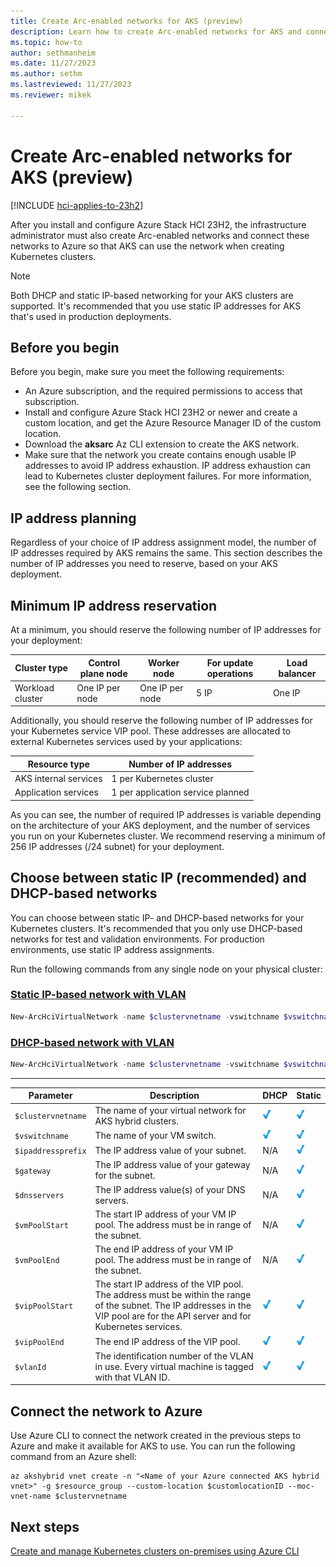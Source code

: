 ```yaml
---
title: Create Arc-enabled networks for AKS (preview)
description: Learn how to create Arc-enabled networks for AKS and connect them to Azure.
ms.topic: how-to
author: sethmanheim
ms.date: 11/27/2023
ms.author: sethm 
ms.lastreviewed: 11/27/2023
ms.reviewer: mikek

---
```


# Create Arc-enabled networks for AKS (preview)

[!INCLUDE [hci-applies-to-23h2](includes/hci-applies-to-23h2.md)]

After you install and configure Azure Stack HCI 23H2, the infrastructure administrator must also create Arc-enabled networks and connect these networks to Azure so that AKS can use the network when creating Kubernetes clusters.

> [!NOTE]
> Both DHCP and static IP-based networking for your AKS clusters are supported. It's recommended that you use static IP addresses for AKS that's used in production deployments.

## Before you begin

Before you begin, make sure you meet the following requirements:

- An Azure subscription, and the required permissions to access that subscription.
- Install and configure Azure Stack HCI 23H2 or newer and create a custom location, and get the Azure Resource Manager ID of the custom location.
- Download the **aksarc** Az CLI extension to create the AKS network.
- Make sure that the network you create contains enough usable IP addresses to avoid IP address exhaustion. IP address exhaustion can lead to Kubernetes cluster deployment failures. For more information, see the following section.

## IP address planning

Regardless of your choice of IP address assignment model, the number of IP addresses required by AKS remains the same. This section describes the number of IP addresses you need to reserve, based on your AKS deployment.

## Minimum IP address reservation

At a minimum, you should reserve the following number of IP addresses for your deployment:

| Cluster type     | Control plane node | Worker node     | For update operations | Load balancer |
|------------------|--------------------|-----------------|-----------------------|---------------|
| Workload cluster | One IP per node    | One IP per node | 5 IP                  | One IP        |

Additionally, you should reserve the following number of IP addresses for your Kubernetes service VIP pool. These addresses are allocated to external Kubernetes services used by your applications:

| Resource type                | Number of IP addresses |
|------------------------------|------------------------|
| AKS internal services | 1 per Kubernetes cluster          |
| Application services         | 1 per application service planned  |

As you can see, the number of required IP addresses is variable depending on the architecture of your AKS deployment, and the number of services you run on your Kubernetes cluster. We recommend reserving a minimum of 256 IP addresses (/24 subnet) for your deployment.

## Choose between static IP (recommended) and DHCP-based networks

You can choose between static IP- and DHCP-based networks for your Kubernetes clusters. It's recommended that you only use DHCP-based networks for test and validation environments. For production environments, use static IP address assignments.

Run the following commands from any single node on your physical cluster:

### [Static IP-based network with VLAN](#tab/staticip)

```powershell
New-ArcHciVirtualNetwork -name $clustervnetname -vswitchname $vswitchname -ipaddressprefix $ipaddressprefix -gateway $gateway -dnsservers $dnsServers -vippoolstart $vipPoolStart -vippoolend $vipPoolEnd -k8snodeippoolstart $vmPoolStart -k8snodeippoolend $vmPoolEnd -vlanID $vlanid
```

### [DHCP-based network with VLAN](#tab/dhcp)

```powershell
New-ArcHciVirtualNetwork -name $clustervnetname -vswitchname $vswitchname -vippoolstart $vipPoolStart -vippoolend $vipPoolEnd -vlanID $vlanid
```

---

| Parameter    | Description | DHCP | Static |
|------------------|---------|-----------|-------------------|
| `$clustervnetname` | The name of your virtual network for AKS hybrid clusters. | ![Supported](media/aks-hybrid-networks/check.png) | ![Supported](media/aks-hybrid-networks/check.png) |
| `$vswitchname`     | The name of your VM switch. | ![Supported](media/aks-hybrid-networks/check.png) | ![Supported](media/aks-hybrid-networks/check.png) |
| `$ipaddressprefix` | The IP address value of your subnet.  | N/A | ![Supported](media/aks-hybrid-networks/check.png) |
| `$gateway`         | The IP address value of your gateway for the subnet.  | N/A | ![Supported](media/aks-hybrid-networks/check.png) |
| `$dnsservers`      | The IP address value(s) of your DNS servers. | N/A | ![Supported](media/aks-hybrid-networks/check.png) |
| `$vmPoolStart`     | The start IP address of your VM IP pool. The address must be in range of the subnet.  | N/A | ![Supported](media/aks-hybrid-networks/check.png) |
| `$vmPoolEnd`       | The end IP address of your VM IP pool. The address must be in range of the subnet.  | N/A | ![Supported](media/aks-hybrid-networks/check.png) |
| `$vipPoolStart`    | The start IP address of the VIP pool. The address must be within the range of the subnet. The IP addresses in the VIP pool are for the API server and for Kubernetes services. | ![Supported](media/aks-hybrid-networks/check.png) | ![Supported](media/aks-hybrid-networks/check.png) |
| `$vipPoolEnd`      | The end IP address of the VIP pool. | ![Supported](media/aks-hybrid-networks/check.png) | ![Supported](media/aks-hybrid-networks/check.png) |
| `$vlanId`          | The identification number of the VLAN in use. Every virtual machine is tagged with that VLAN ID. | ![Supported](media/aks-hybrid-networks/check.png) | ![Supported](media/aks-hybrid-networks/check.png) |

## Connect the network to Azure

Use Azure CLI to connect the network created in the previous steps to Azure and make it available for AKS to use. You can run the following command from an Azure shell:

```azurecli-interactive
az akshybrid vnet create -n "<Name of your Azure connected AKS hybrid vnet>" -g $resource_group --custom-location $customlocationID --moc-vnet-name $clustervnetname
```

## Next steps

[Create and manage Kubernetes clusters on-premises using Azure CLI](create-aks-hybrid-preview-cli.md)

